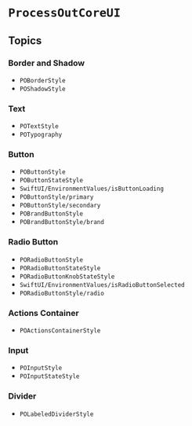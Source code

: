 # ``ProcessOutCoreUI``

## Topics

### Border and Shadow

- ``POBorderStyle``
- ``POShadowStyle``

### Text

- ``POTextStyle``
- ``POTypography``

### Button

- ``POButtonStyle``
- ``POButtonStateStyle``
- ``SwiftUI/EnvironmentValues/isButtonLoading``
- ``POButtonStyle/primary``
- ``POButtonStyle/secondary``
- ``POBrandButtonStyle``
- ``POBrandButtonStyle/brand``

### Radio Button

- ``PORadioButtonStyle``
- ``PORadioButtonStateStyle``
- ``PORadioButtonKnobStateStyle``
- ``SwiftUI/EnvironmentValues/isRadioButtonSelected``
- ``PORadioButtonStyle/radio``

### Actions Container

- ``POActionsContainerStyle``

### Input

- ``POInputStyle``
- ``POInputStateStyle``

### Divider

- ``POLabeledDividerStyle``
